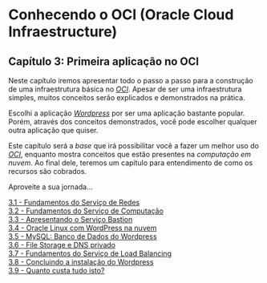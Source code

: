 # Conhecendo o OCI (Oracle Cloud Infraestructure)

## Capítulo 3: Primeira aplicação no OCI

Neste capítulo iremos apresentar todo o passo a passo para a construção de uma infraestrutura básica no _[OCI](https://www.oracle.com/cloud/)_. Apesar de ser uma infraestrutura simples, muitos conceitos serão explicados e demonstrados na prática. 

Escolhi a aplicação _[Wordpress](https://pt.wikipedia.org/wiki/WordPress)_ por ser uma aplicação bastante popular. Porém, através dos conceitos demonstrados, você pode escolher qualquer outra aplicação que quiser.

Este capítulo será a _base_ que irá possibilitar você a fazer um melhor uso do _[OCI](https://www.oracle.com/cloud/)_, enquanto mostra conceitos que estão presentes na _computação em nuvem_. Ao final dele, teremos um capítulo para entendimento de como os recursos são cobrados.

Aproveite a sua jornada...

[3.1 - Fundamentos do Serviço de Redes](https://github.com/daniel-armbrust/oci-book/blob/main/chapter-3/3-1_fundamentos-redes.md) <br>
[3.2 - Fundamentos do Serviço de Computação](https://github.com/daniel-armbrust/oci-book/blob/main/chapter-3/3-2_fundamentos-computacao.md) <br>
[3.3 - Apresentando o Serviço Bastion](https://github.com/daniel-armbrust/oci-book/blob/main/chapter-3/3-3_servico-bastion.md) <br>
[3.4 - Oracle Linux com WordPress na nuvem](https://github.com/daniel-armbrust/oci-book/blob/main/chapter-3/3-4_oracle-linux-wordpress.md) <br>
[3.5 - MySQL: Banco de Dados do Wordpress](https://github.com/daniel-armbrust/oci-book/blob/main/chapter-3/3-5_wordpress-mysql-database.md) <br>
[3.6 - File Storage e DNS privado](https://github.com/daniel-armbrust/oci-book/blob/main/chapter-3/3-6_wordpress-fss-dnsp.md) <br>
[3.7 - Fundamentos do Serviço de Load Balancing](https://github.com/daniel-armbrust/oci-book/blob/main/chapter-3/3-7_fundamentos-load-balancing.md) <br>
[3.8 - Concluindo a instalação do Wordpress](https://github.com/daniel-armbrust/oci-book/blob/main/chapter-3/3-8_concluindo-wordpress.md) <br>
[3.9 - Quanto custa tudo isto?](https://github.com/daniel-armbrust/oci-book/blob/main/chapter-3/3-9_quanto-custa-wordpress.md) <br>